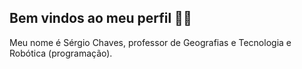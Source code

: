 ## Bem vindos ao meu perfil 🌴🌐

Meu nome é Sérgio Chaves, professor de Geografias e Tecnologia e Robótica (programação).

